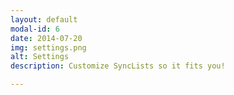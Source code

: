 ```yaml
---
layout: default
modal-id: 6
date: 2014-07-20
img: settings.png
alt: Settings
description: Customize SyncLists so it fits you!

---
```

